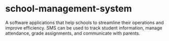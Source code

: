 # school-management-system
 A software applications that help schools to streamline their operations and improve efficiency. SMS can be used to track student information, manage attendance, grade assignments, and communicate with parents.
